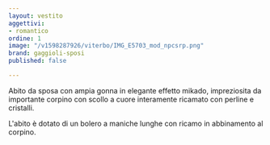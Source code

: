 ```yaml
---
layout: vestito
aggettivi:
- romantico
ordine: 1
image: "/v1598287926/viterbo/IMG_E5703_mod_npcsrp.png"
brand: gaggioli-sposi
published: false

---
```

 Abito da sposa con ampia gonna in elegante effetto mikado, impreziosita da importante corpino con scollo a cuore interamente ricamato con perline e cristalli.

L'abito è dotato di un bolero a maniche lunghe con ricamo in abbinamento al corpino.